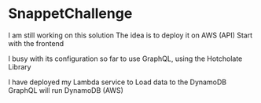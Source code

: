 # SnappetChallenge
I am still working on this solution
The idea is to deploy it on AWS (API)
Start with the frontend

I busy with its configuration so far to use GraphQL, using the Hotcholate Library

I have deployed my Lambda service to Load data to the DynamoDB
GraphQL will run DynamoDB (AWS)